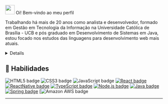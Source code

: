 <img src="https://media.giphy.com/media/hvRJCLFzcasrR4ia7z/giphy.gif" width="30px"> Oi! Bem-vindo ao meu perfil

<p>
Trabalhando há mais de 20 anos como analista e desenvolvedor, formado em Gestão em Tecnologia da Informação na Universidade Católica de Brasília - UCB e pós graduado em Desenvolvimento de Sistemas em Java, estou focado nos estudos das linguagens para desenvolvimento web mais atuais.
</p>

<details>
<p>
Possuo experiência no ramo bancário como analista de sistemas sendo responsável pela programação de módulos bancários e de automação, desenvolvimento de sistemas utilizando Java, Spring-Boot, JPA, Apache Maven, Metodologia Scrum, Spring Data, Spring Security, Docker, Microsserviços, Kafka, Git, OAuth, Flyway, Actuator, MongoDB, Lombok, Hateoas, Java EE, EJB, JBoss, JavaScript, TypeScript, ReactJS, IDE's Eclipse, IntelliJ e Android Studio.
</p>

<p>
Também atuei com gestor de demandas na Capgemini Brasil, Indra com desenvolvimento e análise de sistemas, Ibama e Presidência da República como desenvolvedor sênior Delphi, Cooperforte como Analista de TI Pleno com Java e Delphi entre outros.
</p>

</details>

## 📌 Habilidades

![HTML5 badge](https://img.shields.io/badge/-HTML5-E34F26?style=flat-square&logo=HTML5&logoColor=white)
![CSS3 badge](https://img.shields.io/badge/-CSS3-1572B6?style=flat-square&logo=CSS3&logoColor=white)
![JavaScript badge](https://img.shields.io/badge/-JavaScript-F29400?style=flat-square&logo=javascript&logoColor=white)
[![React badge](https://img.shields.io/badge/-ReactJS-13B5EA?style=flat-square&logo=react&logoColor=white&link=https://reactjs.org)](https://reactjs.org)
[![ReactNative badge](https://img.shields.io/badge/-React_Native-563D7C?style=flat-square&logo=react&logoColor=white&link=https://reactnative.dev)](https://reactnative.dev)
[![TypeScript badge](https://img.shields.io/badge/-TypeScript-3178C6?style=flat-square&logo=typescript&logoColor=white&link=https://reactnative.dev)](https://reactnative.dev)
[![Node.js badge](https://img.shields.io/badge/-Node.js-339933?style=flat-square&logo=node.js&logoColor=white&link=https://nodejs.org/en/)](https://nodejs.org/en/)
[![Java badge](https://img.shields.io/badge/-JAVA-007396?style=flat-square&logo=java&logoColor=white&link=https://www.java.com)](https://www.java.com)
[![Spring badge](https://img.shields.io/badge/-Spring_Boot-6DB33F?style=flat-square&logo=spring&logoColor=white&link=https://spring.io/projects/spring-boot)](https://spring.io/projects/spring-boot)
[![Amazon AWS badge](https://img.shields.io/badge/Amazon_AWS-FF9900?style=for-the-badge&logo=amazonaws&logoColor=white)

---


